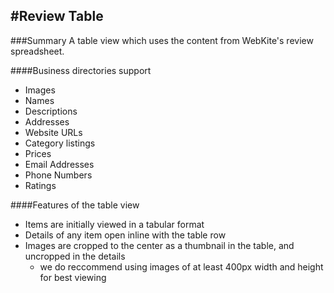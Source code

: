 #Review Table
---
###Summary
A table view which uses the content from WebKite's review spreadsheet.

####Business directories support
* Images
* Names
* Descriptions
* Addresses
* Website URLs
* Category listings
* Prices
* Email Addresses
* Phone Numbers
* Ratings

####Features of the table view
* Items are initially viewed in a tabular format
* Details of any item open inline with the table row
* Images are cropped to the center as a thumbnail in the table, and uncropped in the details
	* we do reccommend using images of at least 400px width and height for best viewing